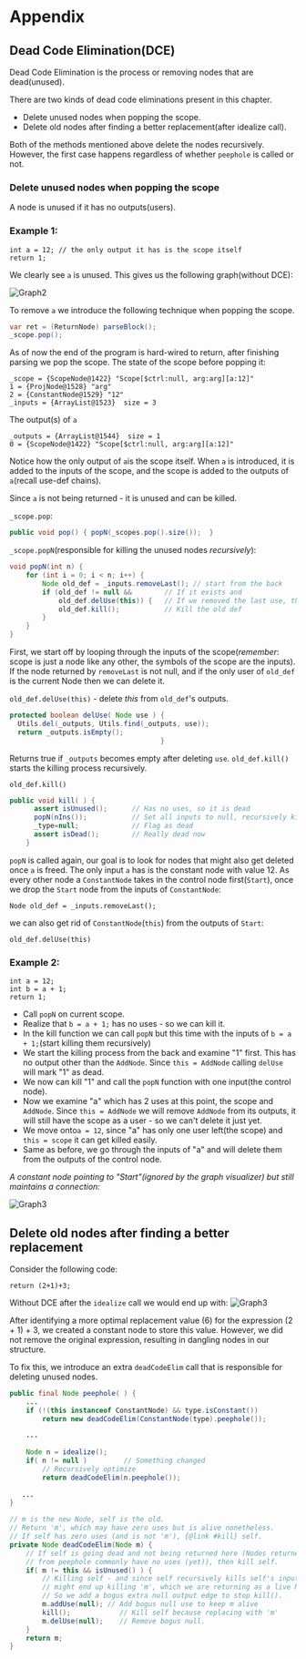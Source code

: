 # Appendix
## Dead Code Elimination(DCE)
Dead Code Elimination is the process or removing nodes that are dead(unused).

There are two kinds of dead code eliminations present in this chapter.
- Delete unused nodes when popping the scope.
- Delete old nodes after finding a better replacement(after idealize call).

Both of the methods mentioned above delete the nodes recursively. However, the first case happens
regardless of whether `peephole` is called or not.

### Delete unused nodes when popping the scope
A node is unused if it has no outputs(users).

### Example 1:
  ``` 
  int a = 12; // the only output it has is the scope itself
  return 1;
  ```
We clearly see `a` is unused.
This gives us the following graph(without DCE):

![Graph2](../docs/04-dce1.svg)

To remove `a` we introduce the following technique when popping the scope.

  ```java
  var ret = (ReturnNode) parseBlock();
  _scope.pop();
  ```
As of now the end of the program is hard-wired to return, after finishing parsing we pop the scope.
The state of the scope before popping it:
  ```
  _scope = {ScopeNode@1422} "Scope[$ctrl:null, arg:arg][a:12]"
  1 = {ProjNode@1528} "arg"
  2 = {ConstantNode@1529} "12"
  _inputs = {ArrayList@1523}  size = 3
  ```
The output(s) of `a`
  ```
  _outputs = {ArrayList@1544}  size = 1
  0 = {ScopeNode@1422} "Scope[$ctrl:null, arg:arg][a:12]"
  ```
Notice how the only output of `a`is the scope itself. When `a` is introduced, it is added to the
inputs of the scope, and the scope is added to the outputs of `a`(recall use-def chains).

Since `a` is not being returned - it is unused and can be killed.

`_scope.pop`:
```java
public void pop() { popN(_scopes.pop().size());  }
```
`_scope.popN`(responsible for killing the unused nodes *recursively*):
```java 
void popN(int n) {
    for (int i = 0; i < n; i++) {
        Node old_def = _inputs.removeLast(); // start from the back
        if (old_def != null &&        // If it exists and
            old_def.delUse(this)) {   // If we removed the last use, the old def is now dead
            old_def.kill();           // Kill the old def
        }
    }
}
```
First, we start off by looping through the inputs of the scope(*remember*: scope is just a node like any other, the symbols of the scope are the inputs).
If the node returned by `removeLast` is not null, and if the only user of `old_def` is the current Node then we can delete it.

`old_def.delUse(this)` - delete *this* from `old_def`'s outputs.
```java
protected boolean delUse( Node use ) {
  Utils.del(_outputs, Utils.find(_outputs, use));
  return _outputs.isEmpty();
                                     }
```
Returns true if `_outputs` becomes empty after deleting `use`.
`old_def.kill()` starts the killing process recursively.

`old_def.kill()`
```java 
public void kill( ) {
      assert isUnused();      // Has no uses, so it is dead
      popN(nIns());           // Set all inputs to null, recursively killing unused Nodes
      _type=null;             // Flag as dead
      assert isDead();        // Really dead now
    }
```
`popN` is called again, our goal is to look for nodes that might also get deleted once `a` is freed.
The only input `a` has is the constant node with value 12. As every other node a `ConstantNode` takes in the control node first(`Start`), once we
drop the `Start` node from the inputs of `ConstantNode`:
``` 
Node old_def = _inputs.removeLast();
```
we can also get rid of `ConstantNode`(`this`) from the outputs of `Start`:
``` 
old_def.delUse(this) 
```
### Example 2:
```
int a = 12; 
int b = a + 1; 
return 1; 
```
- Call `popN` on current scope.
- Realize that `b = a + 1;` has no uses - so we can kill it.
- In the kill function we can call `popN` but this time with the inputs of `b = a + 1;`(start killing them recursively)
- We start the killing process from the back and examine "1" first. This has no output other than the `AddNode`. Since `this = AddNode` calling `delUse` will mark "1" as dead.
- We now can kill "1" and call the `popN` function with one input(the control node).
- Now we examine "a" which has 2 uses at this point, the scope and `AddNode`. Since `this = AddNode` we will remove `AddNode` from its outputs, it will still have the scope as a user - so we can't delete it just yet.
- We move onto`a = 12`, since "a" has only one user left(the scope) and `this = scope` it can get killed easily.
- Same as before, we go through the inputs of "a" and will delete them from the outputs of the control node.

*A constant node pointing to "Start"(ignored by the graph visualizer) but still maintains a connection:*

![Graph3](../docs/04-dce2.svg)

## Delete old nodes after finding a better replacement
Consider the following code:
```
return (2+1)+3; 
```
Without DCE after the `idealize` call we would end up with:
![Graph3](../docs/04-dce3.svg)

After identifying a more optimal replacement value (6) for the expression (2 + 1) + 3,
we created a constant node to store this value.
However, we did not remove the original expression,
resulting in dangling nodes in our structure.

To fix this, we introduce an extra `deadCodeElim` call that is responsible for deleting unused nodes.


```java
public final Node peephole( ) {
    ...
    if (!(this instanceof ConstantNode) && type.isConstant())
        return new deadCodeElim(ConstantNode(type).peephole());

    ...
  
    Node n = idealize();
    if( n != null )         // Something changed
        // Recursively optimize
        return deadCodeElim(n.peephole());
   
   ...
}
``` 

```java
// m is the new Node, self is the old.
// Return 'm', which may have zero uses but is alive nonetheless.
// If self has zero uses (and is not 'm'), {@link #kill} self.
private Node deadCodeElim(Node m) {
    // If self is going dead and not being returned here (Nodes returned
    // from peephole commonly have no uses (yet)), then kill self.
    if( m != this && isUnused() ) {
        // Killing self - and since self recursively kills self's inputs we
        // might end up killing 'm', which we are returning as a live Node.
        // So we add a bogus extra null output edge to stop kill().
        m.addUse(null); // Add bogus null use to keep m alive
        kill();            // Kill self because replacing with 'm'
        m.delUse(null);    // Remove bogus null.
    }
    return m;
}
```
